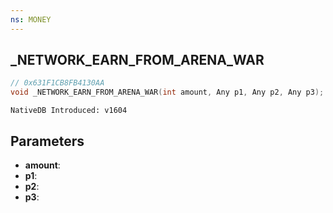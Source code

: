 ```yaml
---
ns: MONEY
---
```

## _NETWORK_EARN_FROM_ARENA_WAR

```c
// 0x631F1CB8FB4130AA
void _NETWORK_EARN_FROM_ARENA_WAR(int amount, Any p1, Any p2, Any p3);
```

```
NativeDB Introduced: v1604
```

## Parameters
* **amount**:
* **p1**:
* **p2**:
* **p3**:
